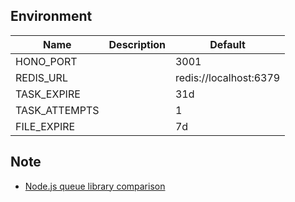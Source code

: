 ## Environment

| Name          | Description | Default                |
| ------------- | ----------- | ---------------------- |
| HONO_PORT     |             | 3001                   |
| REDIS_URL     |             | redis://localhost:6379 |
| TASK_EXPIRE   |             | 31d                    |
| TASK_ATTEMPTS |             | 1                      |
| FILE_EXPIRE   |             | 7d                     |

## Note

- [Node.js queue library comparison](https://npm-compare.com/agenda,bee-queue,bull,bullmq,kue)

